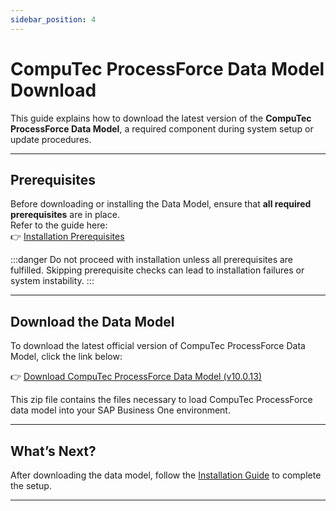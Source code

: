 ```yaml
---
sidebar_position: 4
---
```


# CompuTec ProcessForce Data Model Download

This guide explains how to download the latest version of the **CompuTec ProcessForce Data Model**, a required component during system setup or update procedures.

---

## Prerequisites

Before downloading or installing the Data Model, ensure that **all required prerequisites** are in place.  
Refer to the guide here:  
👉 [Installation Prerequisites](./prerequisites-and-installation.md)

:::danger
Do not proceed with installation unless all prerequisites are fulfilled. Skipping prerequisite checks can lead to installation failures or system instability.
:::

---

## Download the Data Model

To download the latest official version of CompuTec ProcessForce Data Model, click the link below:

👉 [Download CompuTec ProcessForce Data Model (v10.0.13)](https://download.computec.one/software/processforce/model/CompuTec_ProcessForce_Data_Model_10.0.13.zip)

This zip file contains the files necessary to load CompuTec ProcessForce data model into your SAP Business One environment.

---

## What’s Next?

After downloading the data model, follow the [Installation Guide](./prerequisites-and-installation.md) to complete the setup.

---

